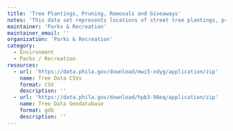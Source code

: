 ```yaml
---
title: 'Tree Plantings, Pruning, Removals and Giveaways'
notes: 'This data set represents locations of street tree plantings, pruning, removals, and giveaways through the Tree Philly Giveaway program from the Department of Parks & Recreation.'
maintainer: 'Parks & Recreation'
maintainer_email: ''
organization: 'Parks & Recreation'
category:
  - Environment
  - Parks / Recreation
resources:
  - url: 'https://data.phila.gov/download/mwi5-xdyg/application/zip'
    name: Tree Data CSVs
    format: CSV
    description: ''
  - url: 'https://data.phila.gov/download/hpb3-98eq/application/zip'
    name: Tree Data Geodatabase
    format: gdb
    description: ''
---
```

